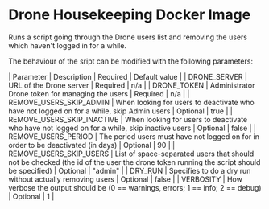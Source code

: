 # Drone Housekeeping Docker Image

Runs a script going through the Drone users list and removing the users which haven't logged in for a while.

The behaviour of the sript can be modified with the following parameters:

| Parameter | Description | Required | Default value |
| DRONE_SERVER | URL of the Drone server | Required | n/a |
| DRONE_TOKEN | Administrator Drone token for managing the users | Required | n/a |
| REMOVE_USERS_SKIP_ADMIN | When looking for users to deactivate who have not logged on for a while, skip Admin users | Optional | true |
| REMOVE_USERS_SKIP_INACTIVE | When looking for users to deactivate who have not logged on for a while, skip inactive users | Optional | false |
| REMOVE_USERS_PERIOD | The period users must have not logged on for in order to be deactivated (in days) | Optional | 90 |
| REMOVE_USERS_SKIP_USERS | List of space-separated users that should not be checked (the id of the user the drone token running the script should be specified) | Optional | "admin" |
| DRY_RUN | Specifies to do a dry run without actually removing users | Optional | false |
| VERBOSITY | How verbose the output should be (0 == warnings, errors; 1 == info; 2 == debug) | Optional | 1 |

